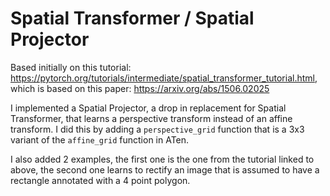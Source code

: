 # Spatial Transformer / Spatial Projector

Based initially on this tutorial: https://pytorch.org/tutorials/intermediate/spatial_transformer_tutorial.html, 
which is based on this paper: https://arxiv.org/abs/1506.02025

I implemented a Spatial Projector, a drop in replacement for Spatial Transformer, that learns a perspective transform instead of an affine transform.
I did this by adding a `perspective_grid` function that is a 3x3 variant of the `affine_grid` function in ATen.

I also added 2 examples, the first one is the one from the tutorial linked to above, the second one learns to rectify an image that is assumed to have 
a rectangle annotated with a 4 point polygon.
